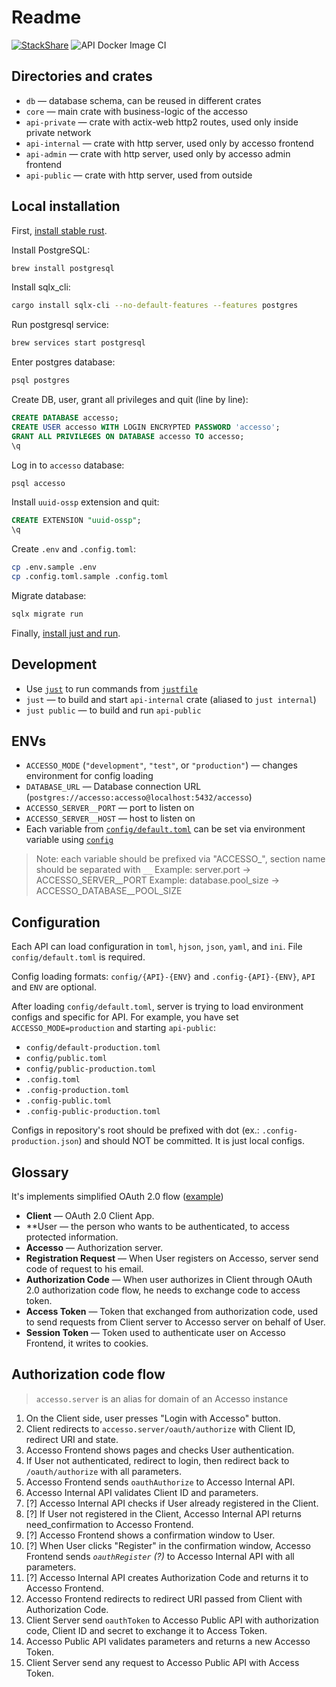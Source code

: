 # Readme

[![StackShare](http://img.shields.io/badge/tech-stack-0690fa.svg?style=flat)](https://stackshare.io/authmenow/backend) ![API Docker Image CI](https://github.com/accesso-app/backend/workflows/API%20Docker%20Image%20CI/badge.svg)

## Directories and crates

- `db` — database schema, can be reused in different crates
- `core` — main crate with business-logic of the accesso
- `api-private` — crate with actix-web http2 routes, used only inside private network
- `api-internal` — crate with http server, used only by accesso frontend
- `api-admin` — crate with http server, used only by accesso admin frontend
- `api-public` — crate with http server, used from outside

## Local installation

First, [install stable rust](https://rustup.rs/).

Install PostgreSQL:

```sh
brew install postgresql
```

Install sqlx_cli:

```sh
cargo install sqlx-cli --no-default-features --features postgres
```

Run postgresql service:

```sh
brew services start postgresql
```

Enter postgres database:

```sh
psql postgres
```

Create DB, user, grant all privileges and quit (line by line):

```sql
CREATE DATABASE accesso;
CREATE USER accesso WITH LOGIN ENCRYPTED PASSWORD 'accesso';
GRANT ALL PRIVILEGES ON DATABASE accesso TO accesso;
\q
```

Log in to `accesso` database:

```sh
psql accesso
```

Install `uuid-ossp` extension and quit:

```sql
CREATE EXTENSION "uuid-ossp";
\q
```

Create `.env` and `.config.toml`:

```sh
cp .env.sample .env
cp .config.toml.sample .config.toml
```

Migrate database:

```sh
sqlx migrate run
```

Finally, [install just and run](#development).

## Development

- Use [`just`](https://github.com/casey/just) to run commands from [`justfile`](./justfile)
- `just` — to build and start `api-internal` crate (aliased to `just internal`)
- `just public` — to build and run `api-public`

## ENVs

- `ACCESSO_MODE` (`"development"`, `"test"`, or `"production"`) — changes environment for config loading
- `DATABASE_URL` — Database connection URL (`postgres://accesso:accesso@localhost:5432/accesso`)
- `ACCESSO_SERVER__PORT` — port to listen on
- `ACCESSO_SERVER__HOST` — host to listen on
- Each variable from [`config/default.toml`](/config/default.toml) can be set via environment variable using [`config`](https://docs.rs/config)

> Note: each variable should be prefixed via "ACCESSO_", section name should be separated with `__`
> Example: server.port -> ACCESSO_SERVER__PORT
> Example: database.pool_size -> ACCESSO_DATABASE__POOL_SIZE

## Configuration

Each API can load configuration in `toml`, `hjson`, `json`, `yaml`, and `ini`. File `config/default.toml` is required.

Config loading formats: `config/{API}-{ENV}` and `.config-{API}-{ENV}`, `API` and `ENV` are optional.

After loading `config/default.toml`, server is trying to load environment configs and specific for API. For example, you have set `ACCESSO_MODE=production` and starting `api-public`:
- `config/default-production.toml`
- `config/public.toml`
- `config/public-production.toml`
- `.config.toml`
- `.config-production.toml`
- `.config-public.toml`
- `.config-public-production.toml`

Configs in repository's root should be prefixed with dot (ex.: `.config-production.json`) and should NOT be committed. It is just local configs.

## Glossary

It's implements simplified OAuth 2.0 flow ([example](https://itnext.io/an-oauth-2-0-introduction-for-beginners-6e386b19f7a9))

- **Client** — OAuth 2.0 Client App.
- **User — the person who wants to be authenticated, to access protected information.
- **Accesso** — Authorization server.
- **Registration Request** — When User registers on Accesso, server send code of request to his email.
- **Authorization Code** — When user authorizes in Client through OAuth 2.0 authorization code flow, he needs to exchange code to access token.
- **Access Token** — Token that exchanged from authorization code, used to send requests from Client server to Accesso server on behalf of User.
- **Session Token** — Token used to authenticate user on Accesso Frontend, it writes to cookies.

## Authorization code flow

> `accesso.server` is an alias for domain of an Accesso instance

1. On the Client side, user presses "Login with Accesso" button.
1. Client redirects to `accesso.server/oauth/authorize` with Client ID, redirect URI and state.
1. Accesso Frontend shows pages and checks User authentication.
1. If User not authenticated, redirect to login, then redirect back to `/oauth/authorize` with all parameters.
1. Accesso Frontend sends `oauthAuthorize` to Accesso Internal API.
1. Accesso Internal API validates Client ID and parameters.
1. [?] Accesso Internal API checks if User already registered in the Client.
1. [?] If User not registered in the Client, Accesso Internal API returns need_confirmation to Accesso Frontend.
1. [?] Accesso Frontend shows a confirmation window to User.
1. [?] When User clicks "Register" in the confirmation window, Accesso Frontend sends _`oauthRegister` (?)_ to Accesso Internal API with all parameters.
1. [?] Accesso Internal API creates Authorization Code and returns it to Accesso Frontend.
1. Accesso Frontend redirects to redirect URI passed from Client with Authorization Code.
1. Client Server send `oauthToken` to Accesso Public API with authorization code, Client ID and secret to exchange it to Access Token.
1. Accesso Public API validates parameters and returns a new Accesso Token.
1. Client Server send any request to Accesso Public API with Access Token.
